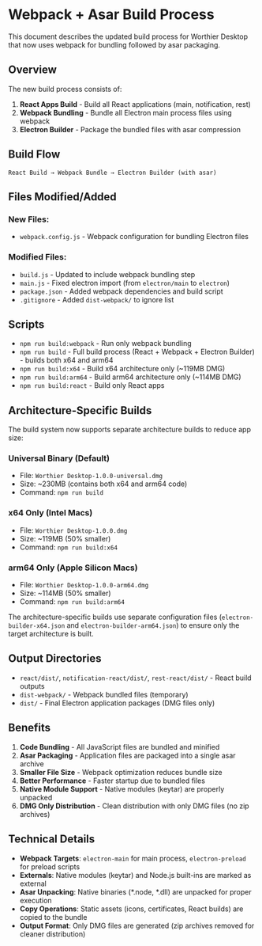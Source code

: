 # Webpack + Asar Build Process

This document describes the updated build process for Worthier Desktop that now uses webpack for bundling followed by asar packaging.

## Overview

The new build process consists of:
1. **React Apps Build** - Build all React applications (main, notification, rest)
2. **Webpack Bundling** - Bundle all Electron main process files using webpack
3. **Electron Builder** - Package the bundled files with asar compression

## Build Flow

```
React Build → Webpack Bundle → Electron Builder (with asar)
```

## Files Modified/Added

### New Files:
- `webpack.config.js` - Webpack configuration for bundling Electron files

### Modified Files:
- `build.js` - Updated to include webpack bundling step
- `main.js` - Fixed electron import (from `electron/main` to `electron`)
- `package.json` - Added webpack dependencies and build script
- `.gitignore` - Added `dist-webpack/` to ignore list

## Scripts

- `npm run build:webpack` - Run only webpack bundling
- `npm run build` - Full build process (React + Webpack + Electron Builder) - builds both x64 and arm64
- `npm run build:x64` - Build x64 architecture only (~119MB DMG)
- `npm run build:arm64` - Build arm64 architecture only (~114MB DMG)
- `npm run build:react` - Build only React apps

## Architecture-Specific Builds

The build system now supports separate architecture builds to reduce app size:

### Universal Binary (Default)
- File: `Worthier Desktop-1.0.0-universal.dmg`
- Size: ~230MB (contains both x64 and arm64 code)
- Command: `npm run build`

### x64 Only (Intel Macs)
- File: `Worthier Desktop-1.0.0.dmg`
- Size: ~119MB (50% smaller)
- Command: `npm run build:x64`

### arm64 Only (Apple Silicon Macs)
- File: `Worthier Desktop-1.0.0-arm64.dmg`
- Size: ~114MB (50% smaller)
- Command: `npm run build:arm64`

The architecture-specific builds use separate configuration files (`electron-builder-x64.json` and `electron-builder-arm64.json`) to ensure only the target architecture is built.

## Output Directories

- `react/dist/`, `notification-react/dist/`, `rest-react/dist/` - React build outputs
- `dist-webpack/` - Webpack bundled files (temporary)
- `dist/` - Final Electron application packages (DMG files only)

## Benefits

1. **Code Bundling** - All JavaScript files are bundled and minified
2. **Asar Packaging** - Application files are packaged into a single asar archive
3. **Smaller File Size** - Webpack optimization reduces bundle size
4. **Better Performance** - Faster startup due to bundled files
5. **Native Module Support** - Native modules (keytar) are properly unpacked
6. **DMG Only Distribution** - Clean distribution with only DMG files (no zip archives)

## Technical Details

- **Webpack Targets**: `electron-main` for main process, `electron-preload` for preload scripts
- **Externals**: Native modules (keytar) and Node.js built-ins are marked as external
- **Asar Unpacking**: Native binaries (*.node, *.dll) are unpacked for proper execution
- **Copy Operations**: Static assets (icons, certificates, React builds) are copied to the bundle
- **Output Format**: Only DMG files are generated (zip archives removed for cleaner distribution)

